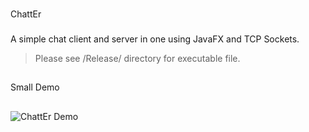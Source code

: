 ###

ChattEr

###

A simple chat client and server in one using JavaFX and TCP Sockets.

> Please see /Release/ directory for executable file.

##

Small Demo

##

![ChattEr Demo]({{site.baseurl}}/ChattEr/chatter_gif.gif)

